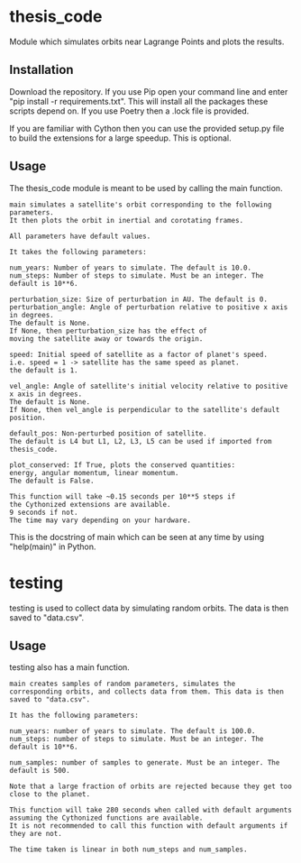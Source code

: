 # thesis_code

Module which simulates orbits near Lagrange Points and plots the results.

## Installation

Download the repository.
If you use Pip open your command line and enter "pip install -r requirements.txt". This will install all the packages these scripts depend on. If you use Poetry then a .lock file is provided.

If you are familiar with Cython then you can use the provided setup.py file to build the extensions for a large speedup. This is optional.

## Usage

The thesis_code module is meant to be used by calling the main function.

```
main simulates a satellite's orbit corresponding to the following parameters.
It then plots the orbit in inertial and corotating frames.

All parameters have default values.

It takes the following parameters:

num_years: Number of years to simulate. The default is 10.0.
num_steps: Number of steps to simulate. Must be an integer. The default is 10**6.

perturbation_size: Size of perturbation in AU. The default is 0.
perturbation_angle: Angle of perturbation relative to positive x axis in degrees.
The default is None.
If None, then perturbation_size has the effect of
moving the satellite away or towards the origin.

speed: Initial speed of satellite as a factor of planet's speed.
i.e. speed = 1 -> satellite has the same speed as planet.
the default is 1.

vel_angle: Angle of satellite's initial velocity relative to positive x axis in degrees.
The default is None.
If None, then vel_angle is perpendicular to the satellite's default position.

default_pos: Non-perturbed position of satellite.
The default is L4 but L1, L2, L3, L5 can be used if imported from thesis_code.

plot_conserved: If True, plots the conserved quantities:
energy, angular momentum, linear momentum.
The default is False.

This function will take ~0.15 seconds per 10**5 steps if
the Cythonized extensions are available.
9 seconds if not.
The time may vary depending on your hardware.
```

This is the docstring of main which can be seen at any time by using "help(main)" in Python.

# testing

testing is used to collect data by simulating random orbits. The data is then saved to "data.csv".

## Usage

testing also has a main function.

```
main creates samples of random parameters, simulates the
corresponding orbits, and collects data from them. This data is then saved to "data.csv".

It has the following parameters:

num_years: number of years to simulate. The default is 100.0.
num_steps: number of steps to simulate. Must be an integer. The default is 10**6.

num_samples: number of samples to generate. Must be an integer. The default is 500.

Note that a large fraction of orbits are rejected because they get too close to the planet.

This function will take 280 seconds when called with default arguments
assuming the Cythonized functions are available.
It is not recommended to call this function with default arguments if they are not.

The time taken is linear in both num_steps and num_samples.
```
